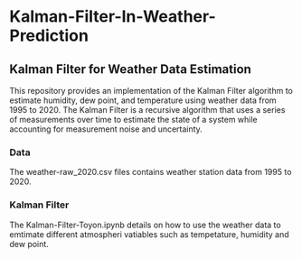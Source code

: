 # Kalman-Filter-In-Weather-Prediction
## Kalman Filter for Weather Data Estimation
This repository provides an implementation of the Kalman Filter algorithm to estimate humidity, dew point, and temperature using weather data from 1995 to 2020. The Kalman Filter is a recursive algorithm that uses a series of measurements over time to estimate the state of a system while accounting for measurement noise and uncertainty.
### Data
The weather-raw_2020.csv files contains weather station data from 1995 to 2020.

### Kalman Filter
The Kalman-Filter-Toyon.ipynb details on how to use the weather data to emtimate different atmospheri vatiables such as tempetature, humidity and dew point.

